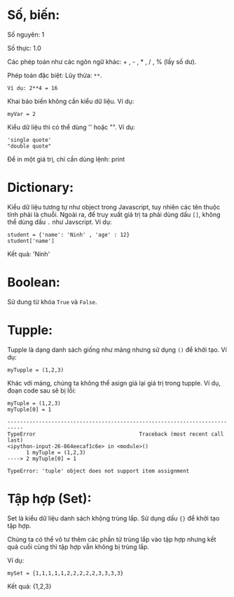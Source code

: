 # Số, biến: 
Số nguyên: 1

Số thực: 1.0

Các phép toán như các ngôn ngữ khác: + , - , * , / , % (lấy số dư). 

Phép toán đặc biệt: Lũy thừa: `**`. 
```
Ví dụ: 2**4 = 16
```

Khai báo biến không cần kiểu dữ liệu. Ví dụ: 

```
myVar = 2
```

Kiểu dữ liệu thì có thể dùng '' hoặc "". Ví dụ: 

```
'single quote'
"double quote"
```

Để in một giá trị, chỉ cần dùng lệnh: print

# Dictionary: 
Kiểu dữ liệu tương tự như object trong Javascript, tuy nhiên các tên thuộc tính phải là chuỗi. Ngoài ra, để truy xuất giá trị ta phải dùng dấu `[]`, không thể dùng dấu `.` như Javscript. Ví dụ:

```
student = {'name': 'Ninh' , 'age' : 12}
student['name']
```
Kết quả: 'Ninh'

# Boolean:
Sử dung từ khóa `True` và `False`. 

# Tupple: 

Tupple là dạng danh sách giống như mảng nhưng sử dụng `()` để khởi tạo. Ví dụ: 
```
myTupple = (1,2,3) 
```

Khác với mảng, chúng ta không thể asign giá lại giá trị trong tupple. Ví dụ, đoạn code sau sẽ bị lỗi:
```
myTuple = (1,2,3) 
myTuple[0] = 1

```
```
---------------------------------------------------------------------------
TypeError                                 Traceback (most recent call last)
<ipython-input-26-864eecaf1c6e> in <module>()
      1 myTuple = (1,2,3)
----> 2 myTuple[0] = 1

TypeError: 'tuple' object does not support item assignment
```


# Tập hợp (Set): 

Set là kiểu dữ liệu danh sách khộng trùng lắp. Sử dụng dấu `{}` để khởi tạo tập hợp.

Chúng ta có thể vô tư thêm các phần tử trùng lắp vào tập hợp nhưng kết quả cuối cùng thì tập hợp vẫn không bị trùng lắp. 

Ví dụ: 

```
mySet = {1,1,1,1,1,2,2,2,2,2,3,3,3,3}

```
Kết quả: {1,2,3}









